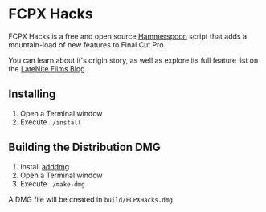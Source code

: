 # FCPX Hacks

FCPX Hacks is a free and open source [Hammerspoon](http://www.hammerspoon.org) script that adds a mountain-load of new features to Final Cut Pro.

You can learn about it's origin story, as well as explore its full feature list on the [LateNite Films Blog](https://latenitefilms.com/blog/final-cut-pro-hacks/).

## Installing

1. Open a Terminal window
2. Execute `./install`

## Building the Distribution DMG

1. Install [adddmg](https://github.com/LinusU/node-appdmg)
2. Open a Terminal window
3. Execute `./make-dmg`

A DMG file will be created in `build/FCPXHacks.dmg`
